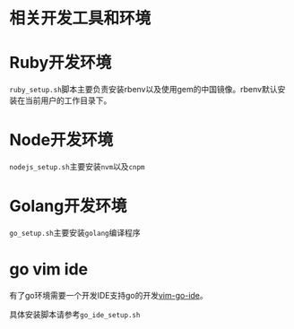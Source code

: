 相关开发工具和环境
===
# Ruby开发环境
`ruby_setup.sh`脚本主要负责安装rbenv以及使用gem的中国镜像。rbenv默认安装在当前用户的工作目录下。

# Node开发环境
`nodejs_setup.sh`主要安装`nvm`以及`cnpm`

# Golang开发环境
`go_setup.sh`主要安装`golang`编译程序

# go vim ide
有了go环境需要一个开发IDE支持go的开发[vim-go-ide](https://github.com/farazdagi/vim-go-ide)。

具体安装脚本请参考`go_ide_setup.sh`
